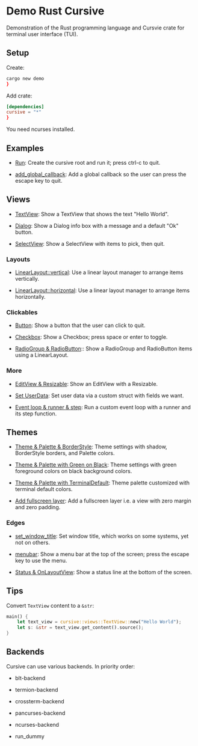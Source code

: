 # Demo Rust Cursive

Demonstration of the Rust programming language and Cursvie crate for terminal user interface (TUI).


## Setup

Create:

```sh
cargo new demo
}
```

Add crate:

```toml
[dependencies]
cursive = "*"
}
```

You need ncurses installed.


## Examples

* [Run](examples/run.rs): 
  Create the cursive root and run it; press ctrl-c to quit.

* [add_global_callback](examples/add_global_callback.rs): 
  Add a global callback so the user can press the escape key to quit.


## Views

* [TextView](examples/text_view.rs): 
  Show a TextView that shows the text "Hello World".

* [Dialog](examples/dialog.rs): 
  Show a Dialog info box with a message and a default "Ok" button.

* [SelectView](examples/select_view.rs):
  Show a SelectView with items to pick, then quit.


### Layouts

* [LinearLayout::vertical](examples/linear_layout_vertical.rs):
  Use a linear layout manager to arrange items vertically.

* [LinearLayout::horizontal](examples/linear_layout_horizontal.rs):
  Use a linear layout manager to arrange items horizontally.


### Clickables

* [Button](examples/button.rs): 
  Show a button that the user can click to quit.

* [Checkbox](examples/checkbox.rs):
  Show a Checkbox; press space or enter to toggle.

* [RadioGroup & RadioButton](examples/radio_group_radio_button.rs)::
  Show a RadioGroup and RadioButton items using a LinearLayout.


### More

* [EditView & Resizable](examples/edit_view_and_resizable.rs):
  Show an EditView with a Resizable.

* [Set UserData](examples/set_user_data.rs):
  Set user data via a custom struct with fields we want.

* [Event loop & runner & step](examples/event_loop_and_runner_and_step.rs):
  Run a custom event loop with a runner and its step function.


## Themes

* [Theme & Palette & BorderStyle](examples/theme_and_palette_and_border_style.rs):
  Theme settings with shadow, BorderStyle borders, and Palette colors.

* [Theme & Palette with Green on Black](examples/theme_and_palette_with_green_on_black.rs):
  Theme settings with green foreground colors on black background colors.

* [Theme & Palette with TerminalDefault](examples/theme_and_palette_with_terminal_default.rs): 
  Theme palette customized with terminal default colors.

* [Add fullscreen layer](examples/add_fullscreen_layer.rs):
  Add a fullscreen layer i.e. a view with zero margin and zero padding.


### Edges

* [set_window_title](examples/set_window_title.rs): 
  Set window title, which works on some systems, yet not on others.

* [menubar](examples/menubar.rs):
  Show a menu bar at the top of the screen; press the escape key to use the menu.

* [Status & OnLayoutView](examples/status_and_on_layout_view.rs):
  Show a status line at the bottom of the screen.


## Tips

Convert `TextView` content to a `&str`:

```rust
main() {
    let text_view = cursive::views::TextView::new("Hello World");
    let s: &str = text_view.get_content().source();
}
```

## Backends

Cursive can use various backends. In priority order:

* blt-backend

* termion-backend
  
* crossterm-backend

* pancurses-backend

* ncurses-backend

* run_dummy

